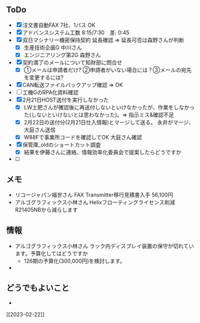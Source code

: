 ## ToDo
- [x] 注文書自動FAX 7社、1パス OK
- [x] アドバンスシステム工数 8:15/7:30　差: 0:45
- [x] 双日マシナリー機密保持契約 延長確認 ⇒ 延長可否は森野さんが判断
	- [x] 生産技術企画G 中川さん
	- [x] エンジニアリング第2G 森野さん
- [x] 契約満了のメールについて知財部に問合せ
	- [x] ①メールは申請者だけ? ②申請者がいない場合には？③メールの宛先を変更するには?
- [x] CAN転送ファイルバックアップ確認 ⇒ OK
- [ ] 工機GのRPA化資料確認
- [x] 2月21日HOST送付を実行しなかった
	- [x] LW土肥さんが確認後に再送付しないといけなかったが、作業をしなかった(しないといけないとは思わなかった)。⇒ 指示ミス&確認不足
	- [x] 2月22日の送付分(2月21日仕入情報)とマージして送る。 永井がマージ、大庭さん送信
	- [x] W88Fで事業所コードを確認してOK 大庭さん確認
- [x] 保管庫_oldのショートカット調査
	- [x] 結果を伊藤さんに連絡、情報効率化委員会で提案したらどうですか
- [ ] 


## メモ
- リコージャパン福世さん FAX Transmitter移行見積書入手 56,100円
- アルゴグラフィックス小林さん Helixフローティングライセンス削減 R21405NBから減らします


## 情報
- アルゴグラフィックス小林さん ラック内ディスプレイ装置の保守が切れています。予算化してはどうですか
	- 126期の予算化(300,000円)を検討します。
- 


## どうでもよいこと
- 


[[2023-02-22]]

